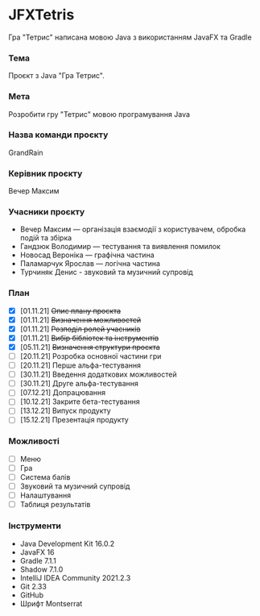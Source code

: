 # JFXTetris
Гра "Тетрис" написана мовою Java з використанням JavaFX та Gradle

### Тема
Проєкт з Java "Гра Тетрис".
### Мета
Розробити гру "Тетрис" мовою програмування Java
### Назва команди проєкту
GrandRain
### Керівник проєкту
Вечер Максим
### Учасники проєкту
 - Вечер Максим — організація взаємодії з користувачем, обробка подій та збірка
 - Гандзюк Володимир — тестування та виявлення помилок
 - Новосад Вероніка — графічна частина
 - Паламарчук Ярослав — логічна частина
 - Турчиняк Денис - звуковий та музичний супровід
### План
 - [x] [01.11.21] ~~Опис плану проєкта~~
 - [x] [01.11.21] ~~Визначення можливостей~~
 - [x] [01.11.21] ~~Розподіл ролей учасників~~
 - [x] [01.11.21] ~~Вибір бібліотек та інструментів~~
 - [x] [05.11.21] ~~Визначення структури проєкта~~
 - [ ] [20.11.21] Розробка основної частини гри
 - [ ] [20.11.21] Перше альфа-тестування
 - [ ] [30.11.21] Введення додаткових можливостей
 - [ ] [30.11.21] Друге альфа-тестування
 - [ ] [07.12.21] Допрацювання
 - [ ] [10.12.21] Закрите бета-тестування
 - [ ] [13.12.21] Випуск продукту
 - [ ] [15.12.21] Презентація продукту
### Можливості
- [ ] Меню
- [ ] Гра
- [ ] Система балів
- [ ] Звуковий та музичний супровід
- [ ] Налаштування
- [ ] Таблиця результатів
### Інструменти
- Java Development Kit 16.0.2
- JavaFX 16
- Gradle 7.1.1
- Shadow 7.1.0
- IntelliJ IDEA Community 2021.2.3
- Git 2.33
- GitHub
- Шрифт Montserrat
